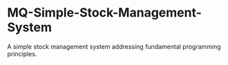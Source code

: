 # MQ-Simple-Stock-Management-System
A simple stock management system addressing fundamental programming principles.
